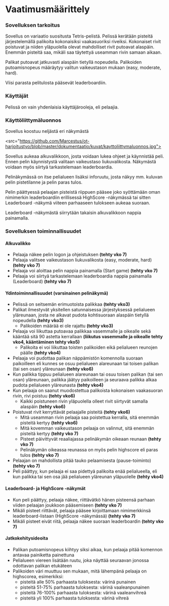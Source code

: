 # Vaatimusmäärittely

### Sovelluksen tarkoitus

Sovellus on variaatio suositusta Tetris-pelistä. Pelissä kerätään pisteitä järjestelemällä palikoita kokonaisiksi vaakasuoriksi riveiksi. Kokonaiset rivit poistuvat ja niiden yläpuolella olevat mahdolliset rivit putoavat alaspäin. Enemmän pisteitä saa, mikäli saa täytettyä useamman rivin samaan aikaan.

Palikat putoavat jatkuvasti alaspäin tietyllä nopeudella. Palikoiden putoamisnopeus määräytyy valitun vaikeustason mukaan (easy, moderate, hard).

Viisi parasta pelitulosta pääsevät leaderboardiin.

### Käyttäjät

Pelissä on vain yhdenlaisia käyttäjärooleja, eli pelaajia.

### Käyttöliittymäluonnos

Sovellus koostuu neljästä eri näkymästä

<src="https://github.com/Marcestus/ot-harjoitustyo/blob/master/dokumentaatio/kuvat/kayttoliittymaluonnos.jpg">

Sovellus aukeaa alkuvalikkoon, josta voidaan lukea ohjeet ja käynnistää peli. Ennen pelin käynnistystä valitaan vaikeustaso liukuvalikosta. Näkymästä voidaan myös siirtyä tarkastelemaan leaderboardia.

Pelinäkymässä on itse pelialueen lisäksi inforuutu, josta näkyy mm. kuluvan pelin pistetilanne ja pelin paras tulos.

Pelin päättyessä pelaajan pisteistä riippuen pääsee joko syöttämään oman nimimerkin leaderboardiin erillisessä HighScore -näkymässä tai sitten Leaderboard -näkymä viiteen parhaaseen tulokseen aukeaa suoraan.

Leaderboard -näkymästä siirrytään takaisin alkuvalikkoon nappia painamalla.

### Sovelluksen toiminnallisuudet

#### Alkuvalikko

- Pelaaja näkee pelin logon ja ohjeistuksen **(tehty vko 7)**
- Pelaaja valitsee vaikeustason liukuvalikosta (easy, moderate, hard) **(tehty vko 7)**
- Pelaaja voi aloittaa pelin nappia painamalla (Start game) **(tehty vko 7)**
- Pelaaja voi siirtyä tarkastelemaan leaderboardia nappia painamalla (Leaderboard) **(tehty vko 7)**

#### Ydintoiminnallisuudet (varsinainen pelinäkymä)

- Pelissä on seitsemän erimuotoista palikkaa **(tehty vko3)**
- Palikat ilmestyvät yksitellen satunnaisessa järjestyksessä pelialueen yläreunaan, josta ne alkavat pudota kohtisuoraan alaspäin tietyllä nopeudella **(tehty vko3)**
  - Palikoiden määrää ei ole rajattu **(tehty vko3)**
- Pelaaja voi liikuttaa putoavaa palikkaa vasemmalle ja oikealle sekä kääntää sitä 90 astetta kerrallaan **(liikutus vasemmalle ja oikealle tehty vko4, kääntäminen tehty vko5)**
  - Palikoita ei voi liikuttaa toisten palikoiden eikä pelialueen reunojen päälle **(tehty vko4)**
- Pelaaja voi pudottaa palikan näppämistön komennolla suoraan paikoilleen eli kunnes se osuu pelialueen alareunaan tai toisen palikan (tai sen osan) yläreunaan **(tehty vko6)**
- Kun palikka tippuu pelialueen alareunaan tai osuu toisen palikan (tai sen osan) yläreunaan, palikka jäätyy paikoilleen ja seuraava palikka alkaa pudota pelialueen yläreunasta **(tehty vko4)**
- Kun pelaaja on saanut muodostettua palikoista kokonaisen vaakasuoran rivin, rivi poistuu **(tehty vko6)**
  - Kaikki poistuneen rivin yläpuolella olleet rivit siirtyvät samalla alaspäin **(tehty vko6)**
- Poistuvat rivit kerryttävät pelaajalle pisteitä **(tehty vko6)**
  - Mitä useamman rivin pelaaja saa poistettua kerralla, sitä enemmän pisteitä kertyy **(tehty vko6)**
  - Mitä kovemman vaikeustason pelaaja on valinnut, sitä enemmän pisteitä kertyy **(tehty vko 7)**
  - Pisteet päivittyvät reaaliajassa pelinäkymän oikeaan reunaan **(tehty vko 7)**
  - Pelinäkymän oikeassa reunassa on myös pelin highscore eli paras tulos **(tehty vko 7)**
- Pelaajan on mahdollista pitää tauko pelaamisesta (pause-toiminto) **(tehty vko 7)**
- Peli päättyy, kun pelaaja ei saa pidettyä palikoita enää pelialueella, eli kun palikka tai sen osa jää pelialueen yläreunan yläpuolelle **(tehty vko4)**

#### Leaderboard- ja HighScore -näkymät

- Kun peli päättyy, pelaaja näkee, riittävätkö hänen pisteensä parhaan viiden pelaajan joukkoon pääsemiseen **(tehty vko 7)**
- Mikäli pisteet riittävät, pelaaja pääsee kirjoittamaan nimimerkkinsä leaderboard-listaan (HighScore -näkymässä) **(tehty vko 7)**
- Mikäli pisteet eivät riitä, pelaaja näkee suoraan leaderboardin **(tehty vko 7)**

#### Jatkokehitysideoita

- Palikan putoamisnopeus kiihtyy siksi aikaa, kun pelaaja pitää komennon antavaa painiketta painettuna
- Pelialueen viereen lisätään ruutu, joka näyttää seuraavan jonossa odottavan palikan etukäteen
- Palikoiden väri muuttuu sen mukaan, mitä lähempänä pelaaja on highscorea, esimerkiksi:
  - pisteitä alle 50% parhaasta tuloksesta: värinä punainen
  - pisteitä 51-75% parhaasta tuloksesta: värinä vaaleanpunainen
  - pisteitä 76-100% parhaasta tuloksesta: värinä vaaleanvihreä
  - pisteitä yli 100% parhaasta tuloksesta: värinä vihreä
